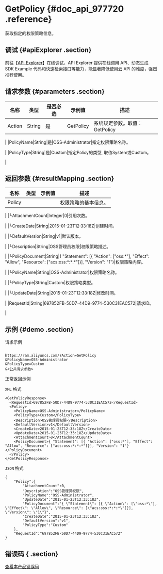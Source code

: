 # GetPolicy {#doc_api_977720 .reference}

获取指定的权限策略信息。

## 调试 {#apiExplorer .section}

前往【[API Explorer](https://api.aliyun.com/#product=Ram&api=GetPolicy)】在线调试，API Explorer 提供在线调用 API、动态生成 SDK Example 代码和快速检索接口等能力，能显著降低使用云 API 的难度，强烈推荐使用。

## 请求参数 {#parameters .section}

|名称|类型|是否必选|示例值|描述|
|--|--|----|---|--|
|Action|String|是|GetPolicy|系统规定参数。取值：GetPolicy

 |
|PolicyName|String|是|OSS-Administrator|指定权限策略名称。

 |
|PolicyType|String|是|Custom|指定Policy的类型, 取值System或Custom。

 |

## 返回参数 {#resultMapping .section}

|名称|类型|示例值|描述|
|--|--|---|--|
|Policy| | |权限策略的基本信息。

 |
|└AttachmentCount|Integer|0|引用次数。

 |
|└CreateDate|String|2015-01-23T12:33:18Z|创建时间。

 |
|└DefaultVersion|String|v1|默认版本。

 |
|└Description|String|OSS管理员权限|权限策略描述。

 |
|└PolicyDocument|String|\{ "Statement": \[\{ "Action": \["oss:\*"\], "Effect": "Allow", "Resource": \["acs:oss:\*:\*:\*"\]\}\], "Version": "1"\}|权限策略内容。

 |
|└PolicyName|String|OSS-Administrator|权限策略名称。

 |
|└PolicyType|String|Custom|权限策略类型。

 |
|└UpdateDate|String|2015-01-23T12:33:18Z|修改时间。

 |
|RequestId|String|697852FB-50D7-44D9-9774-530C31EAC572|请求ID。

 |

## 示例 {#demo .section}

请求示例

``` {#request_demo}

https://ram.aliyuncs.com/?Action=GetPolicy
&PolicyName=OSS-Administrator
&PolicyType=Custom
&<公共请求参数>

```

正常返回示例

`XML` 格式

``` {#xml_return_success_demo}
<GetPolicyResponse>
  <RequestId>697852FB-50D7-44D9-9774-530C31EAC572</RequestId>
  <Policy>
    <PolicyName>OSS-Administrator</PolicyName>
    <PolicyType>Custom</PolicyType>
    <Description>OSS管理员权限</Description>
    <DefaultVersion>v1</DefaultVersion>
    <CreateDate>2015-01-23T12:33:18Z</CreateDate>
    <UpdateDate>2015-01-23T12:33:18Z</UpdateDate>
    <AttachmentCount>0</AttachmentCount>
    <PolicyDocument>{ "Statement": [{ "Action": ["oss:*"], "Effect": "Allow", "Resource": ["acs:oss:*:*:*"]}], "Version": "1"}</PolicyDocument>
  </Policy>
</GetPolicyResponse>

```

`JSON` 格式

``` {#json_return_success_demo}
{
	"Policy":{
		"AttachmentCount":0,
		"Description":"OSS管理员权限",
		"PolicyName":"OSS-Administrator",
		"UpdateDate":"2015-01-23T12:33:18Z",
		"PolicyDocument":"{ \"Statement\": [{ \"Action\": [\"oss:*\"], \"Effect\": \"Allow\", \"Resource\": [\"acs:oss:*:*:*\"]}], \"Version\": \"1\"}",
		"CreateDate":"2015-01-23T12:33:18Z",
		"DefaultVersion":"v1",
		"PolicyType":"Custom"
	},
	"RequestId":"697852FB-50D7-44D9-9774-530C31EAC572"
}
```

## 错误码 { .section}

[查看本产品错误码](https://error-center.aliyun.com/status/product/Ram)

